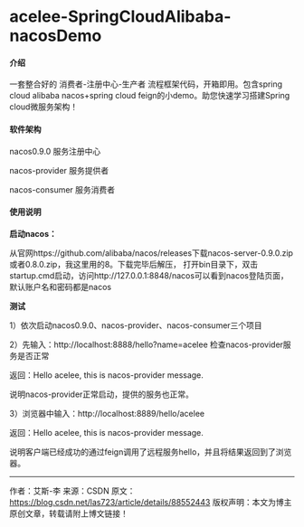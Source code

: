 # acelee-SpringCloudAlibaba-nacosDemo

#### 介绍
一套整合好的   消费者-注册中心-生产者  流程框架代码，开箱即用。包含spring cloud alibaba nacos+spring cloud feign的小demo。助您快速学习搭建Spring cloud微服务架构！

#### 软件架构

nacos0.9.0    服务注册中心

nacos-provider   服务提供者

nacos-consumer   服务消费者

#### 使用说明

**启动nacos：**

   从官网https://github.com/alibaba/nacos/releases下载nacos-server-0.9.0.zip或者0.8.0.zip，我这里用的8。下载完毕后解压，
打开bin目录下，双击startup.cmd启动，访问http://127.0.0.1:8848/nacos可以看到nacos登陆页面，默认账户名和密码都是nacos


**测试**

1）依次启动nacos0.9.0、nacos-provider、nacos-consumer三个项目 

2）先输入：http://localhost:8888/hello?name=acelee 检查nacos-provider服务是否正常

返回：Hello acelee, this is nacos-provider message.

说明nacos-provider正常启动，提供的服务也正常。

3）浏览器中输入：http://localhost:8889/hello/acelee

返回：Hello acelee, this is nacos-provider message.

说明客户端已经成功的通过feign调用了远程服务hello，并且将结果返回到了浏览器。


--------------------- 
作者：艾斯-李 
来源：CSDN 
原文：https://blog.csdn.net/las723/article/details/88552443 
版权声明：本文为博主原创文章，转载请附上博文链接！